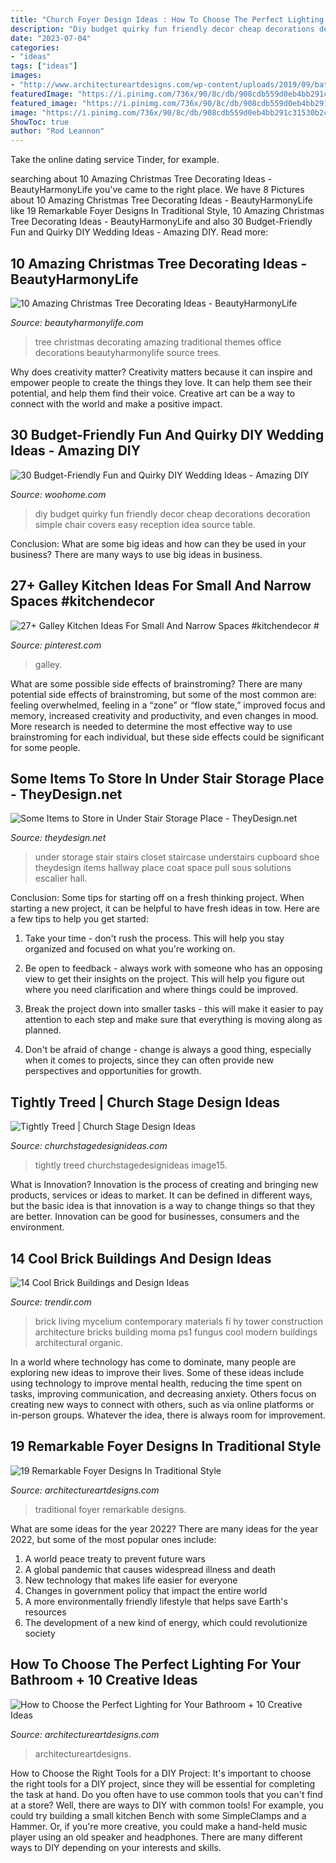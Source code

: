 ```yaml
---
title: "Church Foyer Design Ideas : How To Choose The Perfect Lighting For Your Bathroom + 10 Creative Ideas"
description: "Diy budget quirky fun friendly decor cheap decorations decoration simple chair covers easy reception idea source table"
date: "2023-07-04"
categories:
- "ideas"
tags: ["ideas"]
images:
- "http://www.architectureartdesigns.com/wp-content/uploads/2019/09/bathroom-lighting-3.jpg"
featuredImage: "https://i.pinimg.com/736x/90/8c/db/908cdb559d0eb4bb291c31530b2c208e.jpg"
featured_image: "https://i.pinimg.com/736x/90/8c/db/908cdb559d0eb4bb291c31530b2c208e.jpg"
image: "https://i.pinimg.com/736x/90/8c/db/908cdb559d0eb4bb291c31530b2c208e.jpg"
ShowToc: true
author: "Rod Leannon"
---
```



Take the online dating service Tinder, for example.

	

		
searching about 10 Amazing Christmas Tree Decorating Ideas - BeautyHarmonyLife you've came to the right place. We have 8 Pictures about 10 Amazing Christmas Tree Decorating Ideas - BeautyHarmonyLife like 19 Remarkable Foyer Designs In Traditional Style, 10 Amazing Christmas Tree Decorating Ideas - BeautyHarmonyLife and also 30 Budget-Friendly Fun and Quirky DIY Wedding Ideas - Amazing DIY. Read more:
		
    
## 10 Amazing Christmas Tree Decorating Ideas - BeautyHarmonyLife

<img loading=lazy src="https://beautyharmonylife.com/wp-content/uploads/2013/11/traditional-.jpg" onerror="this.onerror=null;this.src='https://tse2.mm.bing.net/th?id=OIP.UJEixgty-ME6V9j55zSqYgAAAA&amp;pid=15.1';" alt="10 Amazing Christmas Tree Decorating Ideas - BeautyHarmonyLife">

_Source: beautyharmonylife.com_

>tree christmas decorating amazing traditional themes office decorations beautyharmonylife source trees. 

	

Why does creativity matter?
Creativity matters because it can inspire and empower people to create the things they love. It can help them see their potential, and help them find their voice. Creative art can be a way to connect with the world and make a positive impact.

    
## 30 Budget-Friendly Fun And Quirky DIY Wedding Ideas - Amazing DIY

<img loading=lazy src="http://www.woohome.com/wp-content/uploads/2014/01/diy-wedding-ideas-10.jpg" onerror="this.onerror=null;this.src='https://tse1.mm.bing.net/th?id=OIP.3Beek2sbjcFI8XWQJtt-MAHaLH&amp;pid=15.1';" alt="30 Budget-Friendly Fun and Quirky DIY Wedding Ideas - Amazing DIY">

_Source: woohome.com_

>diy budget quirky fun friendly decor cheap decorations decoration simple chair covers easy reception idea source table. 

	

Conclusion: What are some big ideas and how can they be used in your business?
There are many ways to use big ideas in business.

    
## 27+ Galley Kitchen Ideas For Small And Narrow Spaces #kitchendecor #

<img loading=lazy src="https://i.pinimg.com/736x/90/8c/db/908cdb559d0eb4bb291c31530b2c208e.jpg" onerror="this.onerror=null;this.src='https://tse2.mm.bing.net/th?id=OIP.CJfymakcmGuohM2UljnwZAHaKW&amp;pid=15.1';" alt="27+ Galley Kitchen Ideas For Small And Narrow Spaces #kitchendecor #">

_Source: pinterest.com_

>galley. 

	

What are some possible side effects of brainstroming?
There are many potential side effects of brainstroming, but some of the most common are: feeling overwhelmed, feeling in a “zone” or “flow state,” improved focus and memory, increased creativity and productivity, and even changes in mood. More research is needed to determine the most effective way to use brainstroming for each individual, but these side effects could be significant for some people.

    
## Some Items To Store In Under Stair Storage Place - TheyDesign.net

<img loading=lazy src="http://theydesign.net/wp-content/uploads/2017/07/25-best-ideas-about-under-stair-storage-on-pinterest-stair-with-regard-to-under-stair-storage-some-items-to-store-in-under-stair-storage-place.jpg" onerror="this.onerror=null;this.src='https://tse3.mm.bing.net/th?id=OIP.zEi9YI_9rmTygWIOjmjWngHaLI&amp;pid=15.1';" alt="Some Items to Store in Under Stair Storage Place - TheyDesign.net">

_Source: theydesign.net_

>under storage stair stairs closet staircase understairs cupboard shoe theydesign items hallway place coat space pull sous solutions escalier hall. 

	

Conclusion: Some tips for starting off on a fresh thinking project.
When starting a new project, it can be helpful to have fresh ideas in tow. Here are a few tips to help you get started:
1. Take your time - don't rush the process. This will help you stay organized and focused on what you're working on.

2. Be open to feedback - always work with someone who has an opposing view to get their insights on the project. This will help you figure out where you need clarification and where things could be improved.

3. Break the project down into smaller tasks - this will make it easier to pay attention to each step and make sure that everything is moving along as planned.

4. Don't be afraid of change - change is always a good thing, especially when it comes to projects, since they can often provide new perspectives and opportunities for growth.

    
## Tightly Treed | Church Stage Design Ideas

<img loading=lazy src="https://churchstagedesignideas.com/wp-content/uploads/2015/12/image15.jpg" onerror="this.onerror=null;this.src='https://tse2.mm.bing.net/th?id=OIP.7Rx12WC_gTui_AkMqFl2KwHaJ4&amp;pid=15.1';" alt="Tightly Treed | Church Stage Design Ideas">

_Source: churchstagedesignideas.com_

>tightly treed churchstagedesignideas image15. 

	

What is Innovation?
Innovation is the process of creating and bringing new products, services or ideas to market. It can be defined in different ways, but the basic idea is that innovation is a way to change things so that they are better. Innovation can be good for businesses, consumers and the environment.

    
## 14 Cool Brick Buildings And Design Ideas

<img loading=lazy src="http://cdn.trendir.com/wp-content/uploads/2016/07/Contemporary-Rounded-Brick-Architecture-900x1350.jpg" onerror="this.onerror=null;this.src='https://tse4.mm.bing.net/th?id=OIP.hQc_rwp7CuBwQVcwRZDPrAHaLH&amp;pid=15.1';" alt="14 Cool Brick Buildings and Design Ideas">

_Source: trendir.com_

>brick living mycelium contemporary materials fi hy tower construction architecture bricks building moma ps1 fungus cool modern buildings architectural organic. 

	

In a world where technology has come to dominate, many people are exploring new ideas to improve their lives. Some of these ideas include using technology to improve mental health, reducing the time spent on tasks, improving communication, and decreasing anxiety. Others focus on creating new ways to connect with others, such as via online platforms or in-person groups. Whatever the idea, there is always room for improvement.

    
## 19 Remarkable Foyer Designs In Traditional Style

<img loading=lazy src="http://www.architectureartdesigns.com/wp-content/uploads/2016/03/13-33.jpg" onerror="this.onerror=null;this.src='https://tse3.mm.bing.net/th?id=OIP.-C8-KRepNf37jSZiJ7rRNwHaLB&amp;pid=15.1';" alt="19 Remarkable Foyer Designs In Traditional Style">

_Source: architectureartdesigns.com_

>traditional foyer remarkable designs. 

	

What are some ideas for the year 2022?
There are many ideas for the year 2022, but some of the most popular ones include: 
1. A world peace treaty to prevent future wars 
2. A global pandemic that causes widespread illness and death 
3. New technology that makes life easier for everyone 
4. Changes in government policy that impact the entire world 
5. A more environmentally friendly lifestyle that helps save Earth's resources 
6. The development of a new kind of energy, which could revolutionize society 

    
## How To Choose The Perfect Lighting For Your Bathroom + 10 Creative Ideas

<img loading=lazy src="http://www.architectureartdesigns.com/wp-content/uploads/2019/09/bathroom-lighting-3.jpg" onerror="this.onerror=null;this.src='https://tse4.mm.bing.net/th?id=OIP.bPbplHuw1FP4TvWUYIlN5QHaNL&amp;pid=15.1';" alt="How to Choose the Perfect Lighting for Your Bathroom + 10 Creative Ideas">

_Source: architectureartdesigns.com_

>architectureartdesigns. 

	

How to Choose the Right Tools for a DIY Project: It's important to choose the right tools for a DIY project, since they will be essential for completing the task at hand.
Do you often have to use common tools that you can't find at a store? Well, there are ways to DIY with common tools! For example, you could try building a small kitchen Bench with some SimpleClamps and a Hammer. Or, if you're more creative, you could make a hand-held music player using an old speaker and headphones. There are many different ways to DIY depending on your interests and skills.

